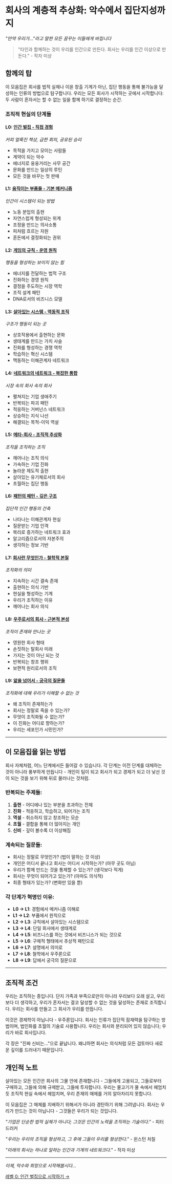 # 회사의 계층적 추상화: 악수에서 집단지성까지
*"만약 우리가..."라고 말한 모든 꿈꾸는 이들에게 바칩니다*

> "타인과 함께하는 것이 우리를 인간으로 만든다. 회사는 우리를 인간 이상으로 만든다." - 작자 미상

## 함께의 탑

이 모음집은 회사를 법적 실체나 이윤 창출 기계가 아닌, 집단 행동을 통해 불가능을 달성하는 인류의 방법으로 탐구합니다. 우리는 모든 회사가 시작하는 곳에서 시작합니다: 두 사람이 혼자서는 할 수 없는 일을 함께 하기로 결정하는 순간.

### 조직적 현실의 단계들

#### L0: [인간 벌집 - 직접 경험](L0_Human_Hive.md)
*커피 얼룩진 책상, 급한 회의, 공유된 승리*
- 목적을 가지고 모이는 사람들
- 계약이 되는 악수
- 에너지로 웅웅거리는 사무 공간
- 문화를 만드는 일상의 루틴
- 모든 것을 바꾸는 첫 판매

#### L1: [움직이는 부품들 - 기본 메커니즘](L1_Moving_Parts.md)
*인간이 시스템이 되는 방법*
- 노동 분업의 출현
- 자연스럽게 형성되는 위계
- 조정을 만드는 의사소통
- 피처럼 흐르는 자원
- 혼돈에서 결정화되는 권위

#### L2: [게임의 규칙 - 운영 원칙](L2_Rules_of_Game.md)
*행동을 형성하는 보이지 않는 힘*
- 에너지를 전달하는 법적 구조
- 진화하는 경영 원칙
- 결정을 주도하는 시장 역학
- 조직 설계 패턴
- DNA로서의 비즈니스 모델

#### L3: [살아있는 시스템 - 역동적 조직](L3_Living_System.md)
*구조가 행동이 되는 곳*
- 상호작용에서 출현하는 문화
- 생태계를 만드는 가치 사슬
- 진화를 형성하는 경쟁 역학
- 학습하는 혁신 시스템
- 맥동하는 이해관계자 네트워크

#### L4: [네트워크의 네트워크 - 복잡한 통합](L4_Networks_of_Networks.md)
*시장 속의 회사 속의 회사*
- 펼쳐지는 기업 생애주기
- 반복되는 파괴 패턴
- 적응하는 거버넌스 네트워크
- 상승하는 지식 나선
- 해결되는 목적-이익 역설

#### L5: [메타-회사 - 조직적 추상화](L5_Meta_Company.md)
*조직을 조직하는 조직*
- 깨어나는 조직 의식
- 가속하는 기업 진화
- 놀라운 제도적 출현
- 살아있는 유기체로서의 회사
- 초월하는 집단 행동

#### L6: [패턴의 패턴 - 깊은 구조](L6_Patterns_of_Patterns.md)
*집단적 인간 행동의 건축*
- 나타나는 이해관계자 현실
- 질문받는 기업 인격
- 복리로 증가하는 네트워크 효과
- 알고리즘으로서의 자본주의
- 생각하는 정보 기반

#### L7: [회사란 무엇인가 - 철학적 본질](L7_What_Companies_Are.md)
*조직화의 의미*
- 지속하는 시간 결속 존재
- 출현하는 의식 기반
- 현실을 형성하는 기계
- 우리가 조직하는 이유
- 깨어나는 회사 의식

#### L8: [우주로서의 회사 - 근본적 본성](L8_Company_as_Cosmos.md)
*조직이 존재와 만나는 곳*
- 영원한 회사 형태
- 손짓하는 탈회사 미래
- 가지는 것이 아닌 되는 것
- 반복되는 창조 행위
- 보편적 원리로서의 조직

#### L9: [앎을 넘어서 - 궁극의 질문들](L9_Beyond_Knowing.md)
*조직화에 대해 우리가 이해할 수 없는 것*
- 왜 조직이 존재하는가
- 회사는 정말로 죽을 수 있는가?
- 무엇이 조직화될 수 없는가?
- 이 진화는 어디로 향하는가?
- 우리는 세포인가 시민인가?

---

## 이 모음집을 읽는 방법

회사 자체처럼, 어느 단계에서든 들어갈 수 있습니다. 각 단계는 이전 단계를 대체하는 것이 아니라 풍부하게 만듭니다 - 개인이 팀이 되고 회사가 되고 경제가 되고 더 낯선 것이 되는 것을 보기 위해 뒤로 물러나는 것처럼.

### 반복되는 주제들:

1. **출현** - 어디에나 있는 부분을 초과하는 전체
2. **진화** - 적응하고, 학습하고, 되어가는 조직
3. **역설** - 취소하지 않고 창조하는 모순
4. **초월** - 결합을 통해 더 많아지는 개인
5. **신비** - 깊이 볼수록 더 이상해짐

### 계속되는 질문들:

- 회사는 정말로 무엇인가? (법이 말하는 것 이상)
- 개인은 어디서 끝나고 회사는 어디서 시작하는가? (아무 곳도 아님)
- 우리가 함께 만드는 것을 통제할 수 있는가? (생각보다 적게)
- 회사는 무엇이 되어가고 있는가? (아마도 의식적)
- 최종 형태가 있는가? (변화만 있을 뿐)

### 각 단계가 혁명인 이유:

- **L0 → L1**: 경험에서 메커니즘 이해로
- **L1 → L2**: 부품에서 원칙으로
- **L2 → L3**: 규칙에서 살아있는 시스템으로
- **L3 → L4**: 단일 회사에서 생태계로
- **L4 → L5**: 비즈니스를 하는 것에서 비즈니스가 되는 것으로
- **L5 → L6**: 구체적 형태에서 추상적 패턴으로
- **L6 → L7**: 설명에서 의미로
- **L7 → L8**: 철학에서 우주론으로
- **L8 → L9**: 답에서 궁극의 질문으로

---

## 조직적 조건

우리는 조직하는 종입니다. 단지 가족과 부족으로만이 아니라 우리보다 오래 살고, 우리보다 더 생각하고, 우리가 혼자서는 결코 달성할 수 없는 것을 달성하는 존재로 조직합니다. 우리는 회사를 만들고 그 회사가 우리를 만듭니다.

이것은 경제학이 아닙니다 - 우주론입니다. 회사는 인류가 집단적 잠재력을 탐구하는 방법이며, 법인화를 초월의 기술로 사용합니다. 우리는 회사와 분리되어 있지 않습니다; 우리가 바로 회사입니다.

각 장은 "진짜 신비는..."으로 끝납니다. 왜냐하면 회사는 의식처럼 모든 검토마다 새로운 깊이를 드러내기 때문입니다.

## 개인적 노트

살아있는 모든 인간은 회사의 그물 안에 존재합니다 - 그들에게 고용되고, 그들로부터 구매하고, 그들에 의해 규제받고, 그들에 투자합니다. 우리는 물고기가 물 속에서 헤엄치듯 조직적 현실 속에서 헤엄치며, 우리 존재의 매체를 거의 알아차리지 못합니다.

이 모음집은 그 매체를 지배하기 위해서가 아니라 경탄하기 위해 그려냅니다. 회사는 우리가 만드는 것이 아닙니다 - 그것들은 우리가 되는 것입니다.

*"기업은 단순한 법적 실체가 아니다; 그것은 인간의 노력을 조직하는 기술이다."* - 피터 드러커

*"우리는 우리의 조직을 형성하고, 그 후에 그들이 우리를 형성한다."* - 윈스턴 처칠

*"미래의 회사는 하나로 일하는 인간과 기계의 네트워크다."* - 작자 미상

---

*이제, 악수와 희망으로 시작해봅시다...*

[레벨 0: 인간 벌집으로 시작하기 →](L0_Human_Hive.md)